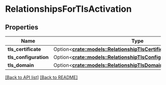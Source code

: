 # RelationshipsForTlsActivation

## Properties

Name | Type | Description | Notes
------------ | ------------- | ------------- | -------------
**tls_certificate** | Option<[**crate::models::RelationshipTlsCertificateTlsCertificate**](RelationshipTlsCertificateTlsCertificate.md)> |  | 
**tls_configuration** | Option<[**crate::models::RelationshipTlsConfigurationTlsConfiguration**](RelationshipTlsConfigurationTlsConfiguration.md)> |  | 
**tls_domain** | Option<[**crate::models::RelationshipTlsDomainTlsDomain**](RelationshipTlsDomainTlsDomain.md)> |  | 

[[Back to API list]](../README.md#documentation-for-api-endpoints) [[Back to README]](../README.md)


